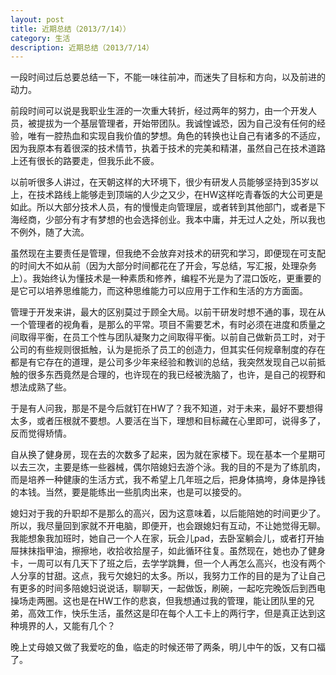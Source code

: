 ```yaml
---
layout: post
title: 近期总结（2013/7/14））
category: 生活
description: 近期总结（2013/7/14）
---
```


一段时间过后总要总结一下，不能一味往前冲，而迷失了目标和方向，以及前进的动力。

前段时间可以说是我职业生涯的一次重大转折，经过两年的努力，由一个开发人员，被提拔为一个基层管理者，开始带团队。我诚惶诚恐，因为自己没有任何的经验，唯有一腔热血和实现自我价值的梦想。角色的转换也让自己有诸多的不适应，因为我原本有着很深的技术情节，执着于技术的完美和精湛，虽然自己在技术道路上还有很长的路要走，但我乐此不疲。

以前听很多人讲过，在天朝这样的大环境下，很少有研发人员能够坚持到35岁以上，在技术路线上能够走到顶端的人少之又少，在HW这样吃青春饭的大公司更是如此。所以大部分技术人员，有的慢慢走向管理层，或者转到其他部门，或者是下海经商，少部分有才有梦想的也会选择创业。我本中庸，并无过人之处，所以我也不例外，随了大流。

虽然现在主要责任是管理，但我绝不会放弃对技术的研究和学习，即便现在可支配的时间大不如从前（因为大部分时间都花在了开会，写总结，写汇报，处理杂务上）。我始终认为懂技术是一种素质和修养，编程不光是为了混口饭吃，更重要的是它可以培养思维能力，而这种思维能力可以应用于工作和生活的方方面面。

管理于开发来讲，最大的区别莫过于顾全大局。以前干研发时想不通的事，现在从一个管理者的视角看，是那么的平常。项目不需要艺术，有时必须在进度和质量之间取得平衡，在员工个性与团队凝聚力之间取得平衡。以前自己做新员工时，对于公司的有些规则很抵触，认为是扼杀了员工的创造力，但其实任何规章制度的存在都是有它存在的道理，是公司多少年来经验和教训的总结，我突然发现自己以前抵触的很多东西竟然是合理的，也许现在的我已经被洗脑了，也许，是自己的视野和想法成熟了些。

于是有人问我，那是不是今后就钉在HW了？我不知道，对于未来，最好不要想得太多，或者压根就不要想。人要活在当下，理想和目标藏在心里即可，说得多了，反而觉得矫情。

自从换了健身房，现在去的次数多了起来，因为就在家楼下。现在基本一个星期可以去三次，主要是练一些器械，偶尔陪媳妇去游个泳。我的目的不是为了练肌肉，而是培养一种健康的生活方式，我不希望上几年班之后，把身体搞垮，身体是挣钱的本钱。当然，要是能练出一些肌肉出来，也是可以接受的。

媳妇对于我的升职却不是那么的高兴，因为这意味着，以后能陪她的时间更少了。所以，我尽量回到家就不开电脑，即便开，也会跟媳妇有互动，不让她觉得无聊。我能想象我加班时，她自己一个人在家，玩会儿pad，去卧室躺会儿，或者打开抽屉抹抹指甲油，擦擦地，收拾收拾屋子，如此循环往复。虽然现在，她也办了健身卡，一周可以有几天下了班之后，去学学跳舞，但一个人再怎么高兴，也没有两个人分享的甘甜。这点，我亏欠媳妇的太多。所以，我努力工作的目的是为了让自己有更多的时间多陪媳妇说说话，聊聊天，一起做饭，刷碗，一起吃完晚饭后到西电操场走两圈。这也是在HW工作的悲哀，但我想通过我的管理，能让团队里的兄弟，高效工作，快乐生活，虽然这是印在每个人工卡上的两行字，但是真正达到这种境界的人，又能有几个？

晚上丈母娘又做了我爱吃的鱼，临走的时候还带了两条，明儿中午的饭，又有口福了。